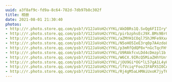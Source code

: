 ```yaml
---
uuid: a3f8af9c-fd9a-8c64-782d-7db97b8c302f
title: 相册
date: 2021-08-01 21:30:40
photos:
- http://r.photo.store.qq.com/psb?/V12JaVoH2cYYKL/AkDBRs1Q.SvQg6FIIIryY0pZAc210T6FQLKRZonDzCQ!/r/dAsBAAAAAAAA
- http://r.photo.store.qq.com/psb?/V12JaVoH2cYYKL/pirbzphsEcJ9X.BMs9BrQA3MhbXGbBdn04PAqeMZ4M0!/r/dAsBAAAAAAAA
- http://r.photo.store.qq.com/psb?/V12JaVoH2cYYKL/aZMYH1COql75hJMFe9XxA3zh5ofZ7v9nm2Y*WGXuu1I!/r/dOUAAAAAAAAA
- http://r.photo.store.qq.com/psb?/V12JaVoH2cYYKL/N5oHO5IeE3rq0p7A4zdoLf4Y5OA0pENKKAotfX8hes8!/r/dAsBAAAAAAAA
- http://r.photo.store.qq.com/psb?/V12JaVoH2cYYKL/p3mRfQdQP8x*nGcTqcFHtdmeGK10nk5OP93NH.9kWrY!/r/dAkBAAAAAAAA
- http://r.photo.store.qq.com/psb?/V12JaVoH2cYYKL/U9RAkfcvLDd4cDmzpl1b.dkM5Ki29Se3GWrvVWLYnGA!/r/dAsBAAAAAAAA
- http://r.photo.store.qq.com/psb?/V12JaVoH2cYYKL/W6CX.9IRcQ5MiaZHhYUntdQQZmn4susjKxn05h18chY!/r/dIEBAAAAAAAA
- http://r.photo.store.qq.com/psb?/V12JaVoH2cYYKL/jOU9Gi*OG*lL57gA1L4yHk59F7z29qanHjrA7iBoDU0!/r/dCUAAAAAAAAA
- http://r.photo.store.qq.com/psb?/V12JaVoH2cYYKL/lfVciq*FooJIFAPXSI0CAux1ttbFWZnOn31OYqmrEOs!/r/dJwAAAAAAAAA
- http://r.photo.store.qq.com/psb?/V12JaVoH2cYYKL/Rj4gM5aLHMAiUxoK7jyT6A0J2GEXJ9QtbDV*Fn1z04Y!/r/dPkAAAAAAAAA
---
```

